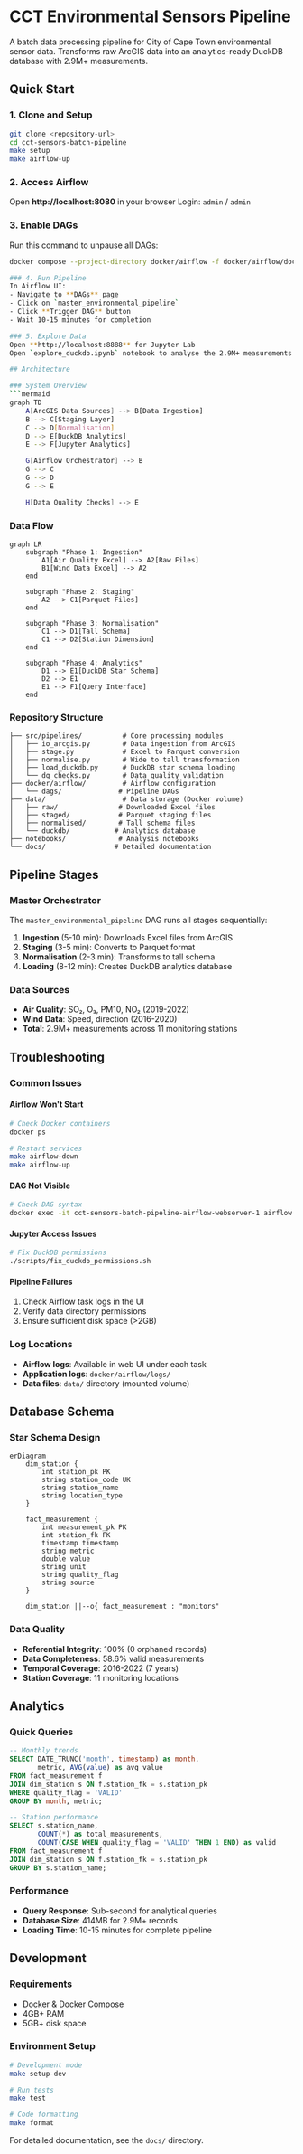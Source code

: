 # CCT Environmental Sensors Pipeline

A batch data processing pipeline for City of Cape Town environmental sensor data. Transforms raw ArcGIS data into an analytics-ready DuckDB database with 2.9M+ measurements.

## Quick Start

### 1. Clone and Setup
```bash
git clone <repository-url>
cd cct-sensors-batch-pipeline
make setup
make airflow-up
```

### 2. Access Airflow
Open **http://localhost:8080** in your browser
Login: `admin` / `admin`

### 3. Enable DAGs
Run this command to unpause all DAGs:
```bash
docker compose --project-directory docker/airflow -f docker/airflow/docker-compose.yml exec -T airflow-webserver airflow dags unpause master_environmental_pipeline

### 4. Run Pipeline
In Airflow UI:
- Navigate to **DAGs** page
- Click on `master_environmental_pipeline`
- Click **Trigger DAG** button
- Wait 10-15 minutes for completion

### 5. Explore Data
Open **http://localhost:8888** for Jupyter Lab
Open `explore_duckdb.ipynb` notebook to analyse the 2.9M+ measurements

## Architecture

### System Overview
```mermaid
graph TD
    A[ArcGIS Data Sources] --> B[Data Ingestion]
    B --> C[Staging Layer]
    C --> D[Normalisation]
    D --> E[DuckDB Analytics]
    E --> F[Jupyter Analytics]

    G[Airflow Orchestrator] --> B
    G --> C
    G --> D
    G --> E

    H[Data Quality Checks] --> E
```

### Data Flow
```mermaid
graph LR
    subgraph "Phase 1: Ingestion"
        A1[Air Quality Excel] --> A2[Raw Files]
        B1[Wind Data Excel] --> A2
    end

    subgraph "Phase 2: Staging"
        A2 --> C1[Parquet Files]
    end

    subgraph "Phase 3: Normalisation"
        C1 --> D1[Tall Schema]
        C1 --> D2[Station Dimension]
    end

    subgraph "Phase 4: Analytics"
        D1 --> E1[DuckDB Star Schema]
        D2 --> E1
        E1 --> F1[Query Interface]
    end
```

### Repository Structure
```
├── src/pipelines/          # Core processing modules
│   ├── io_arcgis.py        # Data ingestion from ArcGIS
│   ├── stage.py            # Excel to Parquet conversion
│   ├── normalise.py        # Wide to tall transformation
│   ├── load_duckdb.py      # DuckDB star schema loading
│   └── dq_checks.py        # Data quality validation
├── docker/airflow/         # Airflow configuration
│   └── dags/              # Pipeline DAGs
├── data/                   # Data storage (Docker volume)
│   ├── raw/               # Downloaded Excel files
│   ├── staged/            # Parquet staging files
│   ├── normalised/        # Tall schema files
│   └── duckdb/           # Analytics database
├── notebooks/             # Analysis notebooks
└── docs/                 # Detailed documentation
```

## Pipeline Stages

### Master Orchestrator
The `master_environmental_pipeline` DAG runs all stages sequentially:

1. **Ingestion** (5-10 min): Downloads Excel files from ArcGIS
2. **Staging** (3-5 min): Converts to Parquet format
3. **Normalisation** (2-3 min): Transforms to tall schema
4. **Loading** (8-12 min): Creates DuckDB analytics database

### Data Sources
- **Air Quality**: SO₂, O₃, PM10, NO₂ (2019-2022)
- **Wind Data**: Speed, direction (2016-2020)
- **Total**: 2.9M+ measurements across 11 monitoring stations

## Troubleshooting

### Common Issues

#### Airflow Won't Start
```bash
# Check Docker containers
docker ps

# Restart services
make airflow-down
make airflow-up
```

#### DAG Not Visible
```bash
# Check DAG syntax
docker exec -it cct-sensors-batch-pipeline-airflow-webserver-1 airflow dags list
```

#### Jupyter Access Issues
```bash
# Fix DuckDB permissions
./scripts/fix_duckdb_permissions.sh
```

#### Pipeline Failures
1. Check Airflow task logs in the UI
2. Verify data directory permissions
3. Ensure sufficient disk space (>2GB)

### Log Locations
- **Airflow logs**: Available in web UI under each task
- **Application logs**: `docker/airflow/logs/`
- **Data files**: `data/` directory (mounted volume)

## Database Schema

### Star Schema Design
```mermaid
erDiagram
    dim_station {
        int station_pk PK
        string station_code UK
        string station_name
        string location_type
    }

    fact_measurement {
        int measurement_pk PK
        int station_fk FK
        timestamp timestamp
        string metric
        double value
        string unit
        string quality_flag
        string source
    }

    dim_station ||--o{ fact_measurement : "monitors"
```

### Data Quality
- **Referential Integrity**: 100% (0 orphaned records)
- **Data Completeness**: 58.6% valid measurements
- **Temporal Coverage**: 2016-2022 (7 years)
- **Station Coverage**: 11 monitoring locations

## Analytics

### Quick Queries
```sql
-- Monthly trends
SELECT DATE_TRUNC('month', timestamp) as month,
       metric, AVG(value) as avg_value
FROM fact_measurement f
JOIN dim_station s ON f.station_fk = s.station_pk
WHERE quality_flag = 'VALID'
GROUP BY month, metric;

-- Station performance
SELECT s.station_name,
       COUNT(*) as total_measurements,
       COUNT(CASE WHEN quality_flag = 'VALID' THEN 1 END) as valid
FROM fact_measurement f
JOIN dim_station s ON f.station_fk = s.station_pk
GROUP BY s.station_name;
```

### Performance
- **Query Response**: Sub-second for analytical queries
- **Database Size**: 414MB for 2.9M+ records
- **Loading Time**: 10-15 minutes for complete pipeline

## Development

### Requirements
- Docker & Docker Compose
- 4GB+ RAM
- 5GB+ disk space

### Environment Setup
```bash
# Development mode
make setup-dev

# Run tests
make test

# Code formatting
make format
```

For detailed documentation, see the `docs/` directory.